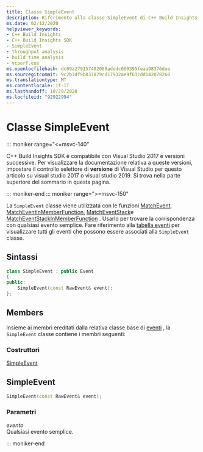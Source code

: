 ```yaml
---
title: Classe SimpleEvent
description: Riferimento alla classe SimpleEvent di C++ Build Insights SDK.
ms.date: 02/12/2020
helpviewer_keywords:
- C++ Build Insights
- C++ Build Insights SDK
- SimpleEvent
- throughput analysis
- build time analysis
- vcperf.exe
ms.openlocfilehash: dc09a279157482089adedc660395feaa98376dae
ms.sourcegitcommit: 9c2b3df9b837879cd17932ae9f61cdd142078260
ms.translationtype: MT
ms.contentlocale: it-IT
ms.lasthandoff: 10/29/2020
ms.locfileid: "92922994"
---
```

# <a name="simpleevent-class"></a>Classe SimpleEvent

::: moniker range="<=msvc-140"

C++ Build Insights SDK è compatibile con Visual Studio 2017 e versioni successive. Per visualizzare la documentazione relativa a queste versioni, impostare il controllo selettore di **versione** di Visual Studio per questo articolo su visual studio 2017 o visual studio 2019. Si trova nella parte superiore del sommario in questa pagina.

::: moniker-end
::: moniker range=">=msvc-150"

La `SimpleEvent` classe viene utilizzata con le funzioni [MatchEvent](../functions/match-event.md), [MatchEventInMemberFunction](../functions/match-event-in-member-function.md), [MatchEventStack](../functions/match-event-stack.md)e [MatchEventStackInMemberFunction](../functions/match-event-stack-in-member-function.md) . Usarlo per trovare la corrispondenza con qualsiasi evento semplice. Fare riferimento alla [tabella eventi](../event-table.md) per visualizzare tutti gli eventi che possono essere associati alla `SimpleEvent` classe.

## <a name="syntax"></a>Sintassi

```cpp
class SimpleEvent : public Event
{
public:
    SimpleEvent(const RawEvent& event);
};
```

## <a name="members"></a>Members

Insieme ai membri ereditati dalla relativa classe base di [eventi](event.md) , la `SimpleEvent` classe contiene i membri seguenti:

### <a name="constructors"></a>Costruttori

[SimpleEvent](#simple-event)

## <a name="simpleevent"></a><a name="simple-event"></a> SimpleEvent

```cpp
SimpleEvent(const RawEvent& event);
```

### <a name="parameters"></a>Parametri

*evento*\
Qualsiasi evento semplice.

::: moniker-end
